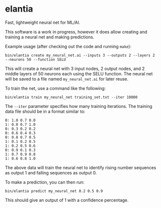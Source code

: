 # elantia
Fast, lightweight neural net for ML/AI.

This software is a work in progress, however it does allow creating and training a neural net and making predictions.

Example usage (after checking out the code and running `make`):

`bin/elantia create my_neural_net.ai --inputs 3 --outputs 2 --layers 2 --neurons 50 --function SELU`

This will create a neural net with 3 input nodes, 2 output nodes, and 2 middle layers of 50 neurons each using the SELU function.
The neural net will be saved to a file named `my_neural_net.ai` for later reuse.

To train the net, use a command like the following:

`bin/elantia train my_neural_net training_set.txt --iter 10000`

The `--iter` parameter specifies how many training iterations.
The training data file should be in a format similar to:

```
0: 1.0 0.7 0.0
1: 0.0 0.7 1.0
0: 0.3 0.2 0.2
0: 0.6 0.4 0.3
0: 0.8 0.7 0.5
1: 0.1 0.2 0.5
1: 0.2 0.5 0.6
0: 0.9 0.1 0.3
1: 0.7 0.9 0.8
1: 0.6 0.8 1.0
```

The above data will train the neural net to identify rising number sequences as output 1 and falling sequences as output 0.

To make a prediction, you can then run:

`bin/elantia predict my_neural_net 0.2 0.5 0.9`

This should give an output of 1 with a confidence percentage.
